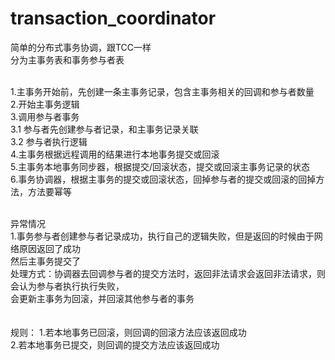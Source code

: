 # transaction_coordinator </br>

简单的分布式事务协调，跟TCC一样</br>
分为主事务表和事务参与者表</br></br>

1.主事务开始前，先创建一条主事务记录，包含主事务相关的回调和参与者数量</br>
2.开始主事务逻辑</br>
3.调用参与者事务</br>
3.1 参与者先创建参与者记录，和主事务记录关联</br>
3.2 参与者执行逻辑</br>
4.主事务根据远程调用的结果进行本地事务提交或回滚</br>
5.主事务本地事务同步器，根据提交/回滚状态，提交或回滚主事务记录的状态</br>
6.事务协调器，根据主事务的提交或回滚状态，回掉参与者的提交或回滚的回掉方法，方法要幂等</br></br>

异常情况</br>
1.事务参与者创建参与者记录成功，执行自己的逻辑失败，但是返回的时候由于网络原因返回了成功</br>
然后主事务提交了</br>
处理方式：协调器去回调参与者的提交方法时，返回非法请求会返回非法请求，则会认为参与者执行执行失败，</br>
会更新主事务为回滚，并回滚其他参与者的事务
</br>
</br>
</br>
规则：
1.若本地事务已回滚，则回调的回滚方法应该返回成功</br>
2.若本地事务已提交，则回调的提交方法应该返回成功</br>



